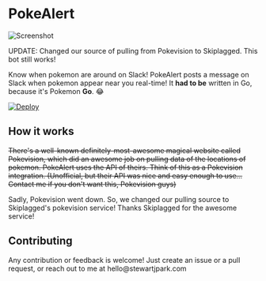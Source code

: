 # PokeAlert

![Screenshot](https://raw.githubusercontent.com/stewartpark/pokealert/master/misc/screenshot.png)

UPDATE: Changed our source of pulling from Pokevision to Skiplagged. This bot still works!

Know when pokemon are around on Slack! PokeAlert posts a message on Slack when pokemon appear near you real-time! It **had to be** written in Go, because it's Pokemon **Go**. :joy:

[![Deploy](https://www.herokucdn.com/deploy/button.svg)](https://heroku.com/deploy)

## How it works

~~There's a well-known definitely-most-awesome magical website called Pokevision, which did an awesome job on pulling data of the locations of pokemon. PokeAlert uses the API of theirs. Think of this as a Pokevision integration. (Unofficial, but their API was nice and easy enough to use... Contact me if you don't want this, Pokevision guys)~~

Sadly, Pokevision went down. So, we changed our pulling source to Skiplagged's pokevision service! Thanks Skiplagged for the awesome service!

## Contributing

Any contribution or feedback is welcome! Just create an issue or a pull request, or reach out to me at hello&commat;stewartjpark.com
